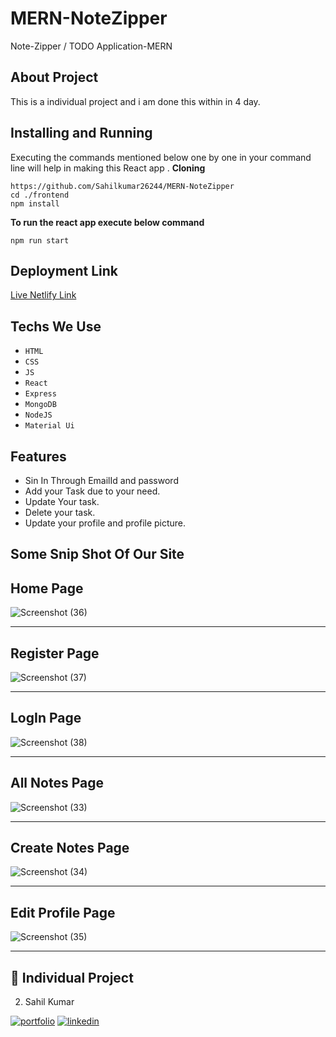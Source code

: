 # MERN-NoteZipper
Note-Zipper / TODO Application-MERN

## About Project 
This is a individual project and i am done this within in 4 day.

## Installing and Running

Executing the commands mentioned below one by one in your command line will help in making this React app .
**Cloning**

```
https://github.com/Sahilkumar26244/MERN-NoteZipper
cd ./frontend
npm install
```

**To run the react app execute below command**

```
npm run start
```
## Deployment Link
[Live Netlify Link](https://charming-hotteok-73012b.netlify.app/)

## Techs We Use
- `HTML`
- `CSS`
- `JS`
- `React`
- `Express`
- `MongoDB`
- `NodeJS`
- `Material Ui`

## Features
- Sin In Through EmailId and password 
- Add your Task due to your need.
- Update Your task.
- Delete your task.
- Update your profile and profile picture.


## Some Snip Shot Of Our Site 

## Home Page

![Screenshot (36)](https://user-images.githubusercontent.com/100782217/221104431-780f4fb4-060e-42c5-8f35-68a147ccedc9.png)

___

## Register Page
![Screenshot (37)](https://user-images.githubusercontent.com/100782217/221104513-6915e796-aaf1-4a02-8673-e86bdaf24988.png)

___
## LogIn Page
![Screenshot (38)](https://user-images.githubusercontent.com/100782217/221104561-5e210e82-6737-442b-a1e9-3eb34691815f.png)
___
## All Notes Page
![Screenshot (33)](https://user-images.githubusercontent.com/100782217/221104613-c0c6b8bc-71ca-45d5-a356-1e3ed39bf129.png)
___

## Create Notes Page
![Screenshot (34)](https://user-images.githubusercontent.com/100782217/221104667-3cf887cf-8350-48a0-ae3c-c45f44a3f8c9.png)
___

## Edit Profile Page
![Screenshot (35)](https://user-images.githubusercontent.com/100782217/221104734-a268d369-36ac-46e2-9fe8-c7164e56dd50.png)
___



## 🔗 Individual Project

 2. Sahil Kumar

[![portfolio](https://img.shields.io/badge/my_portfolio-000?style=for-the-badge&logo=ko-fi&logoColor=white)](https://github.com/Sahilkumar26244)
[![linkedin](https://img.shields.io/badge/linkedin-0A66C2?style=for-the-badge&logo=linkedin&logoColor=white)](https://www.linkedin.com/in/sahil-kumar-923694233/)


